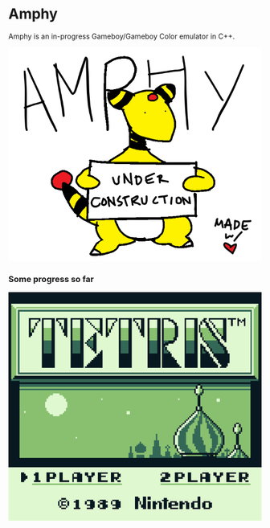 # Amphy

Amphy is an in-progress Gameboy/Gameboy Color emulator in C++.

![amphy](./img/construction.bmp)

### Some progress so far

![tetris](./img/tetris-title.png)
